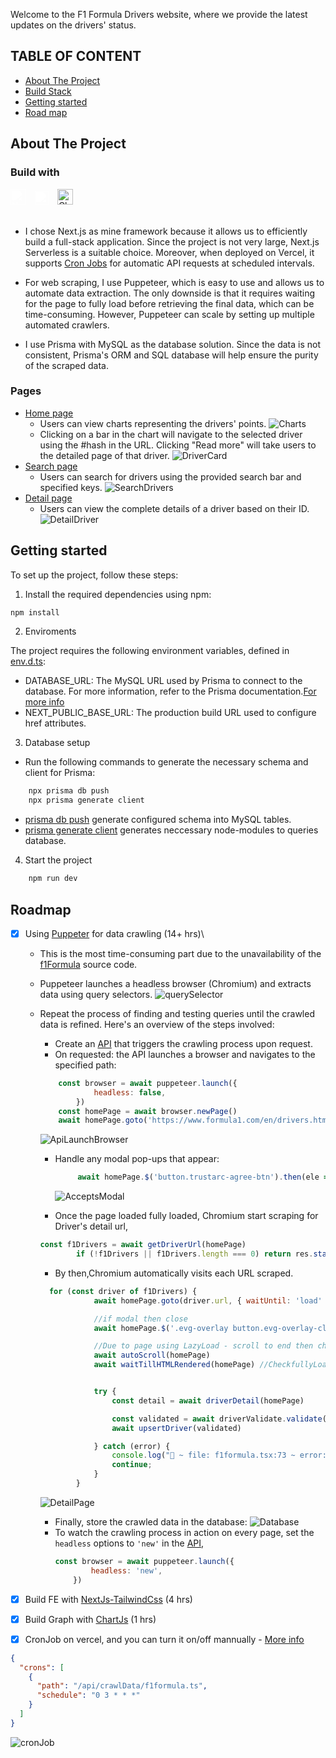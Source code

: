 Welcome to the F1 Formula Drivers website, where we provide the latest updates on the drivers' status.

## TABLE OF CONTENT

- [About The Project](#about-the-project)
- [Build Stack](#build-with)
- [Getting started](#getting-started)
- [Road map](#roadmap)

## About The Project

### Build with

<img alt='NextJs' width='25px' style="filter: brightness(0) invert(1); padding-right:10px;" src="https://cdn.jsdelivr.net/gh/devicons/devicon/icons/nextjs/nextjs-line.svg" />
<img alt="Prisma" width='22px' style="filter: brightness(0) invert(1); padding-right:10px;" src='./README/prisma_icon.png'>
<img alt="ChartJs" width='25px' style="padding-right:10px;" src='https://scicoding.com/content/images/2021/09/chartjs-logo-1.svg'>

<br/>
<br/>

- I chose Next.js as mine framework because it allows us to efficiently build a full-stack application. Since the project is not very large, Next.js Serverless is a suitable choice. Moreover, when deployed on Vercel, it supports [Cron Jobs](https://vercel.com/blog/cron-jobs) for automatic API requests at scheduled intervals.

- For web scraping, I use Puppeteer, which is easy to use and allows us to automate data extraction. The only downside is that it requires waiting for the page to fully load before retrieving the final data, which can be time-consuming. However, Puppeteer can scale by setting up multiple automated crawlers.

- I use Prisma with MySQL as the database solution. Since the data is not consistent, Prisma's ORM and SQL database will help ensure the purity of the scraped data.

### Pages

- [Home page](https://f1fomula.vercel.app/)
  - Users can view charts representing the drivers' points.
    ![Charts](/README/chartByPoints.png)
  - Clicking on a bar in the chart will navigate to the selected driver using the #hash in the URL. Clicking "Read more" will take users to the detailed page of that driver.
    ![DriverCard](/README/allDrivers.png)
- [Search page](https://f1fomula.vercel.app/search)
  - Users can search for drivers using the provided search bar and specified keys.
    ![SearchDrivers](/README/searchPage.png)
- [Detail page](https://f1fomula.vercel.app/0031176d-0554-45dc-a03b-6b69e91f7a40)
  - Users can view the complete details of a driver based on their ID.
    ![DetailDriver](/README/detailPage.png)

## Getting started

To set up the project, follow these steps:

1. Install the required dependencies using npm:

```sh
npm install
```

2. Enviroments

The project requires the following environment variables, defined in [env.d.ts](/next-env.d.ts):

- DATABASE_URL: The MySQL URL used by Prisma to connect to the database. For more information, refer to the Prisma documentation.[For more info](https://www.prisma.io/docs/getting-started/setup-prisma/add-to-existing-project/relational-databases/connect-your-database-typescript-planetscale#connecting-your-database)
- NEXT_PUBLIC_BASE_URL: The production build URL used to configure href attributes.

3. Database setup

- Run the following commands to generate the necessary schema and client for Prisma:

```sh
    npx prisma db push
    npx prisma generate client
```

- [prisma db push](/prisma/schema.prisma) generate configured schema into MySQL tables.
- [prisma generate client](https://www.prisma.io/docs/getting-started/setup-prisma/start-from-scratch/relational-databases/querying-the-database-typescript-postgresql) generates neccessary node-modules to queries database.

4. Start the project

```sh
    npm run dev
```

## Roadmap

- [x] Using [Puppeter](https://pptr.dev/) for data crawling (14+ hrs)\

  - This is the most time-consuming part due to the unavailability of the [f1Formula](https://www.formula1.com/en/drivers.html) source code.
  - Puppeteer launches a headless browser (Chromium) and extracts data using query selectors.
    ![querySelector](/README/findQueries.png)

  - Repeat the process of finding and testing queries until the crawled data is refined. Here's an overview of the steps involved:

    - Create an [API](/src/pages/api/crawlData/f1formula.ts) that triggers the crawling process upon request.
    - On requested: the API launches a browser and navigates to the specified path:

    ```Javascript
        const browser = await puppeteer.launch({
                headless: false,
            })
        const homePage = await browser.newPage()
        await homePage.goto('https://www.formula1.com/en/drivers.html', { waitUntil: 'networkidle2' })
    ```

    ![ApiLaunchBrowser](/README/lauchChromium.png)

    - Handle any modal pop-ups that appear:

      ```Javascript
           await homePage.$('button.trustarc-agree-btn').then(ele => ele?.click())
      ```

      ![AcceptsModal](/README/acceptCookies.png)

    - Once the page loaded fully loaded, Chromium start scraping for Driver's detail url,

    ```Javascript
    const f1Drivers = await getDriverUrl(homePage)
            if (!f1Drivers || f1Drivers.length === 0) return res.status(400).json({ message: "No drivers found" })
    ```

    - By then,Chromium automatically visits each URL scraped.

    ```Javascript
      for (const driver of f1Drivers) {
                await homePage.goto(driver.url, { waitUntil: 'load' })

                //if modal then close
                await homePage.$('.evg-overlay button.evg-overlay-close').then(ele => ele?.click())

                //Due to page using LazyLoad - scroll to end then check all networks all fetched
                await autoScroll(homePage)
                await waitTillHTMLRendered(homePage) //CheckfullyLoaded


                try {
                    const detail = await driverDetail(homePage)

                    const validated = await driverValidate.validate({ ...driver, ...detail }, { stripUnknown: true })
                    await upsertDriver(validated)

                } catch (error) {
                    console.log("🚀 ~ file: f1formula.tsx:73 ~ error:", error)
                    continue;
                }
            }
    ```

    ![DetailPage](/README/detailPageChromium.png)

    - Finally, store the crawled data in the database:
      ![Database](/README/dataBase.png)
    - To watch the crawling process in action on every page, set the `headless` options to `'new'` in the [API](/src/pages/api/crawlData/f1formula.ts),
      ```Javascript
      const browser = await puppeteer.launch({
              headless: 'new',
          })
      ```

- [x] Build FE with [NextJs-TailwindCss](#pages) (4 hrs)
- [x] Build Graph with [ChartJs](#pages) (1 hrs)
- [x] CronJob on vercel, and you can turn it on/off mannually - [More info](https://vercel.com/docs/cron-jobs#cron-expressions)

```Json
{
  "crons": [
    {
      "path": "/api/crawlData/f1formula.ts",
      "schedule": "0 3 * * *"
    }
  ]
}
```

![cronJob](/README/cronJob.png)
